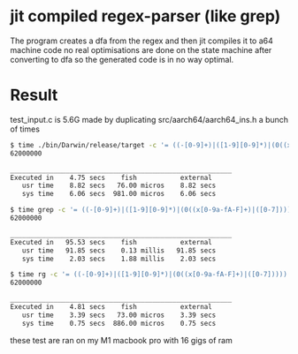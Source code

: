 # jit compiled regex-parser (like grep)


The program creates a dfa from the regex and then jit compiles it to a64 machine code
no real optimisations are done on the state machine after converting to dfa so the generated code is in no way optimal.

# Result
test_input.c is 5.6G made by duplicating src/aarch64/aarch64_ins.h a bunch of times
```bash
$ time ./bin/Darwin/release/target -c '= ((-[0-9]+)|([1-9][0-9]*)|(0((x[0-9a-fA-F]+)|([0-7]))))' test_input.c
62000000

________________________________________________________
Executed in    4.75 secs    fish           external
   usr time    8.82 secs   76.00 micros    8.82 secs
   sys time    6.06 secs  981.00 micros    6.06 secs

$ time grep -c '= ((-[0-9]+)|([1-9][0-9]*)|(0((x[0-9a-fA-F]+)|([0-7]))))' test_input.c -E
62000000

________________________________________________________
Executed in   95.53 secs    fish           external
   usr time   91.85 secs    0.13 millis   91.85 secs
   sys time    2.03 secs    1.88 millis    2.03 secs

$ time rg -c '= ((-[0-9]+)|([1-9][0-9]*)|(0((x[0-9a-fA-F]+)|([0-7]))))' test_input.c
62000000

________________________________________________________
Executed in    4.81 secs    fish           external
   usr time    3.39 secs   73.00 micros    3.39 secs
   sys time    0.75 secs  886.00 micros    0.75 secs
```
these test are ran on my M1 macbook pro with 16 gigs of ram




